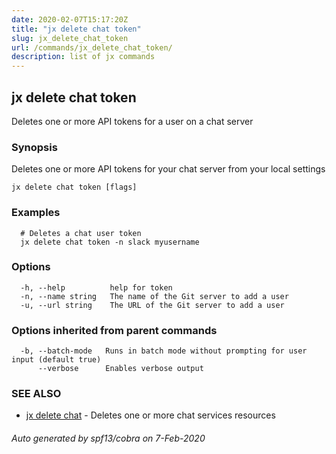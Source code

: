 ```yaml
---
date: 2020-02-07T15:17:20Z
title: "jx delete chat token"
slug: jx_delete_chat_token
url: /commands/jx_delete_chat_token/
description: list of jx commands
---
```

## jx delete chat token

Deletes one or more API tokens for a user on a chat server

### Synopsis

Deletes one or more API tokens for your chat server from your local settings

```
jx delete chat token [flags]
```

### Examples

```
  # Deletes a chat user token
  jx delete chat token -n slack myusername
```

### Options

```
  -h, --help          help for token
  -n, --name string   The name of the Git server to add a user
  -u, --url string    The URL of the Git server to add a user
```

### Options inherited from parent commands

```
  -b, --batch-mode   Runs in batch mode without prompting for user input (default true)
      --verbose      Enables verbose output
```

### SEE ALSO

* [jx delete chat](/commands/jx_delete_chat/)	 - Deletes one or more chat services resources

###### Auto generated by spf13/cobra on 7-Feb-2020
